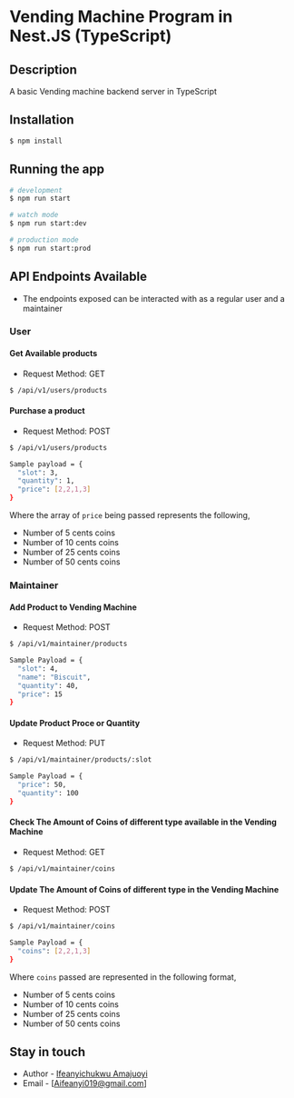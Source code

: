 # Vending Machine Program in Nest.JS (TypeScript)


## Description

A basic Vending machine backend server in TypeScript

## Installation

```bash
$ npm install
```

## Running the app

```bash
# development
$ npm run start

# watch mode
$ npm run start:dev

# production mode
$ npm run start:prod
```

## API Endpoints Available
- The endpoints exposed can be interacted with as a regular user and a maintainer

### User

#### Get Available products

- Request Method: GET
```bash
$ /api/v1/users/products
```

#### Purchase a product

- Request Method: POST
```bash
$ /api/v1/users/products

Sample payload = {
  "slot": 3,
  "quantity": 1,
  "price": [2,2,1,3]
}
```
Where the array of ```price``` being passed represents the following,
- Number of 5 cents coins
- Number of 10 cents coins
- Number of 25 cents coins
- Number of 50 cents coins


### Maintainer

#### Add Product to Vending Machine

- Request Method: POST
```bash
$ /api/v1/maintainer/products

Sample Payload = {
  "slot": 4,
  "name": "Biscuit",
  "quantity": 40,
  "price": 15
}
```

#### Update Product Proce or Quantity

- Request Method: PUT
```bash
$ /api/v1/maintainer/products/:slot

Sample Payload = {
  "price": 50,
  "quantity": 100
}
```

#### Check The Amount of Coins of different type available in the Vending Machine

- Request Method: GET
```bash
$ /api/v1/maintainer/coins
```

#### Update The Amount of Coins of different type in the Vending Machine

- Request Method: POST
```bash
$ /api/v1/maintainer/coins

Sample Payload = {
  "coins": [2,2,1,3]
}
```
Where ```coins``` passed are represented in the following format,
- Number of 5 cents coins
- Number of 10 cents coins
- Number of 25 cents coins
- Number of 50 cents coins


## Stay in touch

- Author - [Ifeanyichukwu Amajuoyi](https://www.linkedin.com/in/ifeanyichukwu-amajuoyi-8b6229153/)
- Email - [Aifeanyi019@gmail.com]

